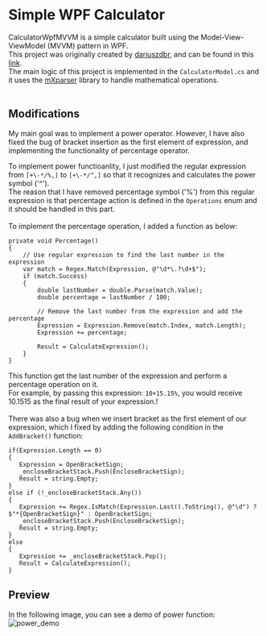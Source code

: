 # Simple WPF Calculator
CalculatorWpfMVVM is a simple calculator built using the Model-View-ViewModel (MVVM) pattern in WPF. <br>
This project was originally created by [dariuszdbr](https://github.com/dariuszdbr), and can be found in this [link](https://github.com/dariuszdbr/CalculatorWpfMVVM). <br>
The main logic of this project is implemented in the `CalculatorModel.cs` and it uses the [mXparser](https://mathparser.org/) library to handle mathematical operations.
<br>
<br>
## Modifications
My main goal was to implement a power operator. However, I have also fixed the bug of bracket insertion as the first element of expression, and implementing the functionality of percentage operator.
<br>

To implement power functioanlity, I just modified the regular expression from `[+\-*/%,]` to  `[+\-*/^,]` so that it recognizes and calculates the power symbol ('^'). <br>
The reason that I have removed percentage symbol ('%') from this regular expression is that percentage action is defined in the `Operations` enum and it should be handled in this part.
<br>
<br>
To implement the percentage operation, I added a function as below:
```
private void Percentage()
{
    // Use regular expression to find the last number in the expression
    var match = Regex.Match(Expression, @"\d*\.?\d+$");
    if (match.Success)
    {
        double lastNumber = double.Parse(match.Value);
        double percentage = lastNumber / 100;

        // Remove the last number from the expression and add the percentage
        Expression = Expression.Remove(match.Index, match.Length);
        Expression += percentage;

        Result = CalculateExpression();
    }
}
```
This function get the last number of the expression and perform a percentage operation on it. <br>
For example, by passing this expression: `10+15.15%`, you would receive 10.1515 as the final result of your expression.!
<br><br>
There was also a bug when we insert bracket as the first element of our expression, which I fixed by adding the following condition in the `AddBracket()` function: <br>
 ```
if(Expression.Length == 0)
{
    Expression = OpenBracketSign;
    _encloseBracketStack.Push(EncloseBracketSign);
    Result = string.Empty;
}
else if (!_encloseBracketStack.Any())
{
    Expression += Regex.IsMatch(Expression.Last().ToString(), @"\d") ? $"*{OpenBracketSign}" : OpenBracketSign;
    _encloseBracketStack.Push(EncloseBracketSign);
    Result = string.Empty;
}
else
{
    Expression += _encloseBracketStack.Pop();
    Result = CalculateExpression();
}
 ```

## Preview
In the following image, you can see a demo of power function: <br>
![power_demo](https://github.com/alinakhaee/CalculatorWpfMVVM/assets/47724896/4991b033-3d21-4068-ba2f-3ac9e16e9eaa)
